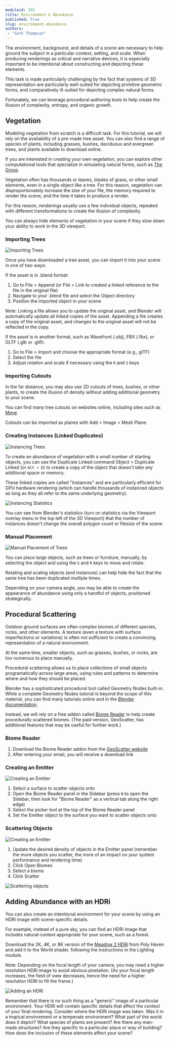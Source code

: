 ```yaml
---
moduleid: 255
title: Environment & Abundance
published: True
slug: environment-abundance
authors:
 - "Seth Thompson"
---
```

The environment, background, and details of a scene are necessary to help ground the subject in a particular context, setting, and scale. When producing renderings as critical and narrative devices, it is especially important to be intentional about constructing and depicting these elements.

This task is made particularly challenging by the fact that systems of 3D representation are particularly well-suited for depicting primitive geometric forms, and comparatively ill-suited for depicting complex natural forms.

Fortunately, we can leverage procedural authoring tools to help create the illusion of complexity, entropy, and organic growth.

## Vegetation

Modeling vegetation from scratch is a difficult task. For this tutorial, we will rely on the availability of a pre-made tree asset. You can also find a range of species of plants, including grasses, bushes, deciduous and evergreen trees, and plants available to download online.

If you are interested in creating your own vegetation, you can explore other computational tools that specialize in simulating natural forms, such as [The Grove](https://www.thegrove3d.com/).

Vegetation often has thousands or leaves, blades of grass, or other small elements, even in a single object like a tree. For this reason, vegetation can disproportionately increase the size of your file, the memory required to render the scene, and the time it takes to produce a render.

For this reason, renderings usually use a few individual objects, repeated with different transformations to create the illusion of complexity.

You can always hide elements of vegetation in your scene if they slow down your ability to work in the 3D viewport.

### Importing Trees

![Importing Trees](images/5-environment/01-import.png)

Once you have downloaded a tree asset, you can import it into your scene in one of two ways:

If the asset is in .blend format:

1. Go to File > Append (or File > Link to created a linked reference to the file in the original file)
1. Navigate to your .blend file and select the Object directory
1. Position the imported object in your scene

Note: Linking a file allows you to update the original asset, and Blender will automatically update all linked copies of the asset. Appending a file creates a copy of the original asset, and changes to the original asset will not be reflected in the copy.

If the asset is in another format, such as Wavefront (.obj), FBX (.fbx), or GLTF (.glb or .gltf):

1. Go to File > Import and choose the appropriate format (e.g., glTF)
1. Select the file
2. Adjust rotation and scale if necessary using the `R` and `S` keys

### Importing Cutouts

In the far distance, you may also use 2D cutouts of trees, bushes, or other plants, to create the illusion of density without adding additional geometry to your scene.

You can find many tree cutouts on websites online, including sites such as [Meye](https://meye.dk/).

Cutouts can be imported as planes with Add > Image > Mesh Plane.

### Creating Instances (Linked Duplicates)

![Instancing Trees](images/5-environment/02-duplicate-linked.png)

To create an abundance of vegetation with a small number of starting objects, you can use the Duplicate Linked command Object > Duplicate Linked (or `Alt + D`) to create a copy of the object that doesn't take any additional space or memory.

These linked copies are called "Instances" and are particularly efficient for GPU hardware rendering (which can handle thousands of instanced objects as long as they all refer to the same underlying geometry).

![Instancing Statistics](images/5-environment/03-duplicate-stats.png)

You can see from Blender's statistics (turn on statistics via the Viewport overlay menu in the top left of the 3D Viewport) that the number of instances doesn't change the overall polygon count or filesize of the scene.

### Manual Placement

![Manual Placement of Trees](images/5-environment/04-tree-instances.png)

You can place large objects, such as trees or furniture, manually, by selecting the object and using the `G` and `R` keys to move and rotate.

Rotating and scaling objects (and instances) can help hide the fact that the same tree has been duplicated multiple times.

Depending on your camera angle, you may be able to create the appearance of abundance using only a handful of objects, positioned strategically.

## Procedural Scattering

Outdoor ground surfaces are often complex biomes of different species, rocks, and other elements. A texture (even a texture with surface imperfections or variations) is often not sufficient to create a convincing representation of a natural environment.

At the same time, smaller objects, such as grasses, bushes, or rocks, are too numerous to place manually.

Procedural scattering allows us to place collections of small objects programatically across large areas, using rules and patterns to determine where and how they should be placed.

Blender has a sophisticated procedural tool called Geometry Nodes built-in. While a complete Geometry Nodes tutorial is beyond the scope of this material, you can find many tutorials online and in the [Blender documentation](https://docs.blender.org/manual/en/latest/modeling/geometry_nodes/index.html).

Instead, we will rely on a free addon called [Biome Reader](https://www.geoscatter.com/download.html) to help create procedurally scattered biomes. (The paid version, GeoScatter, has additional features that may be useful for further work.)

### Biome Reader

1. Download the Biome Reader addon from the [GeoScatter website](https://www.geoscatter.com/download.html)
1. After entering your email, you will receive a download link

### Creating an Emitter

![Creating an Emitter](images/5-environment/05-emitter.png)

1. Select a surface to scatter objects onto
1. Open the Biome Reader panel in the Sidebar (press `N` to open the Sidebar, then look for "Biome Reader" as a vertical tab along the right edge)
1. Select the picker tool at the top of the Biome Reader panel
1. Set the Emitter object to the surface you want to scatter objects onto

### Scattering Objects

![Creating an Emitter](images/5-environment/06-emitter-2.png)

1. Update the desired density of objects in the Emitter panel (remember the more objects you scatter, the more of an impact on your system performance and rendering time)
1. Click Open Biomes
1. Select a biome
1. Click Scatter

![Scattering objects](images/5-environment/07-scatter.png)

## Adding Abundance with an HDRi

You can also create an intentional environment for your scene by using an HDRi image with scene-specific details.

For example, instead of a pure sky, you can find an HDRi image that includes natural context appropriate for your scene, such as a forest.

Download the 2K, 4K, or 8K version of the [Meadow 2 HDRi](https://polyhaven.com/a/meadow_2) from Poly Haven and add it to the World shader, following the instructions in the Lighting module.

Note: Depending on the focal length of your camera, you may need a higher resolution HDRi image to avoid obvious pixelation. (As your focal length increases, the field of view decreases, hence the need for a higher resolution HDRi to fill the frame.)

![Adding an HDRi](images/5-environment/08-hdri.png)

Remember that there is no such thing as a "generic" image of a particular environment. Your HDRi will contain specific details that affect the context of your final rendering. Consider where the HDRi image was taken. Was it in a tropical environment or a temperate environment? What part of the world does it depict? What species of plants are present? Are there any man-made structures? Are they specific to a particular place or way of building? How does the inclusion of these elements affect your scene?

